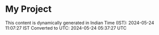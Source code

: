 # My Project

This content is dynamically generated in Indian Time (IST): 2024-05-24 11:07:27 IST
Converted to UTC: 2024-05-24 05:37:27 UTC

